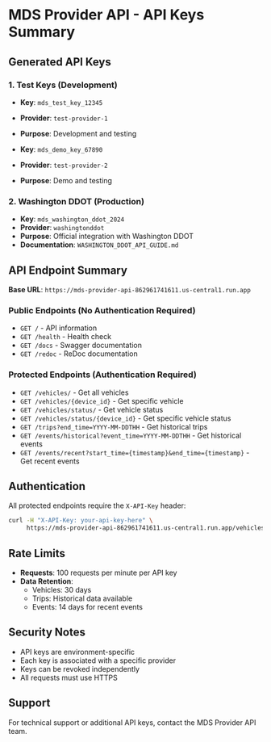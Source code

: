 # MDS Provider API - API Keys Summary

## Generated API Keys

### 1. Test Keys (Development)
- **Key**: `mds_test_key_12345`
- **Provider**: `test-provider-1`
- **Purpose**: Development and testing

- **Key**: `mds_demo_key_67890`
- **Provider**: `test-provider-2`
- **Purpose**: Demo and testing

### 2. Washington DDOT (Production)
- **Key**: `mds_washington_ddot_2024`
- **Provider**: `washingtonddot`
- **Purpose**: Official integration with Washington DDOT
- **Documentation**: `WASHINGTON_DDOT_API_GUIDE.md`

## API Endpoint Summary

**Base URL**: `https://mds-provider-api-862961741611.us-central1.run.app`

### Public Endpoints (No Authentication Required)
- `GET /` - API information
- `GET /health` - Health check
- `GET /docs` - Swagger documentation
- `GET /redoc` - ReDoc documentation

### Protected Endpoints (Authentication Required)
- `GET /vehicles/` - Get all vehicles
- `GET /vehicles/{device_id}` - Get specific vehicle
- `GET /vehicles/status/` - Get vehicle status
- `GET /vehicles/status/{device_id}` - Get specific vehicle status
- `GET /trips?end_time=YYYY-MM-DDTHH` - Get historical trips
- `GET /events/historical?event_time=YYYY-MM-DDTHH` - Get historical events
- `GET /events/recent?start_time={timestamp}&end_time={timestamp}` - Get recent events

## Authentication

All protected endpoints require the `X-API-Key` header:

```bash
curl -H "X-API-Key: your-api-key-here" \
     https://mds-provider-api-862961741611.us-central1.run.app/vehicles/
```

## Rate Limits

- **Requests**: 100 requests per minute per API key
- **Data Retention**: 
  - Vehicles: 30 days
  - Trips: Historical data available
  - Events: 14 days for recent events

## Security Notes

- API keys are environment-specific
- Each key is associated with a specific provider
- Keys can be revoked independently
- All requests must use HTTPS

## Support

For technical support or additional API keys, contact the MDS Provider API team.
